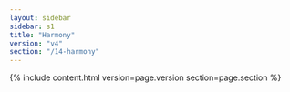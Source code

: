```yaml
---
layout: sidebar
sidebar: s1
title: "Harmony"
version: "v4"
section: "/14-harmony"
---
```

{% include content.html version=page.version section=page.section %}